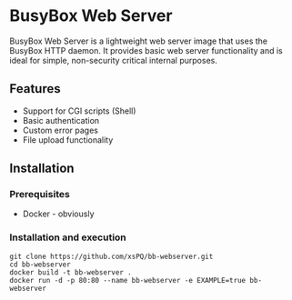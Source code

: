 # BusyBox Web Server

BusyBox Web Server is a lightweight web server image that uses the BusyBox HTTP daemon. It provides basic web server functionality and is ideal for simple, non-security critical internal purposes.

## Features

- Support for CGI scripts (Shell)
- Basic authentication
- Custom error pages
- File upload functionality

## Installation

### Prerequisites

- Docker - obviously

### Installation and execution

```
git clone https://github.com/xsPQ/bb-webserver.git
cd bb-webserver
docker build -t bb-webserver .
docker run -d -p 80:80 --name bb-webserver -e EXAMPLE=true bb-webserver
```
